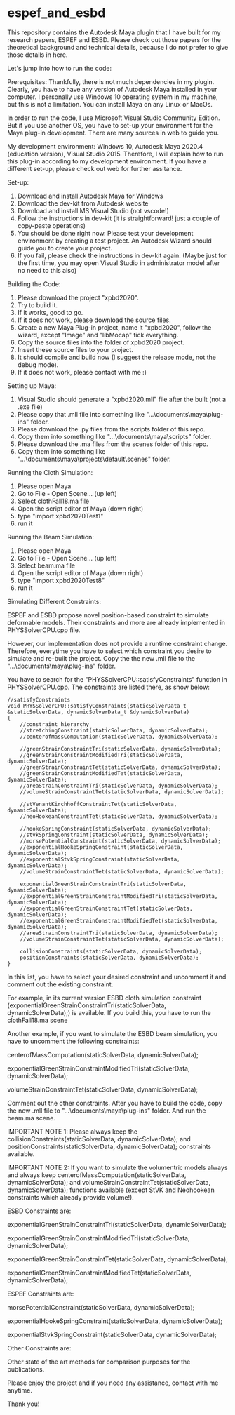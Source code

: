 # espef_and_esbd
This repository contains the Autodesk Maya plugin that I have built for my research papers, ESPEF and ESBD. Please check out those papers for the theoretical background and technical details, because I do not prefer to give those details in here.

Let's jump into how to run the code:

Prerequisites:
Thankfully, there is not much dependencies in my plugin. Clearly, you have to have any version of Autodesk Maya installed in your computer. I personally use Windows 10 operating system in my machine, but this is not a limitation. You can install Maya on any Linux or MacOs.

In order to run the code, I use Microsoft Visual Studio Community Edition. But if you use another OS, you have to set-up your environment for the Maya plug-in development. There are many sources in web to guide you.

My development environment: Windows 10, Autodesk Maya 2020.4 (education version), Visual Studio 2015. Therefore, I will explain how to run this plug-in according to my development environment. If you have a different set-up, please check out web for further assitance.

Set-up:
1) Download and install Autodesk Maya for Windows
2) Download the dev-kit from Autodesk website
3) Download and install MS Visual Studio (not vscode!)
4) Follow the instructions in dev-kit (it is straightforward! just a couple of copy-paste operations)
5) You should be done right now. Please test your development environment by creating a test project. An Autodesk Wizard should guide you to create your project.
6) If you fail, please check the instructions in dev-kit again. (Maybe just for the first time, you may open Visual Studio in administrator mode! after no need to this also)

Building the Code:
1) Please download the project "xpbd2020".
2) Try to build it.
3) If it works, good to go.
4) If it does not work, please download the source files.
5) Create a new Maya Plug-in project, name it "xpbd2020", follow the wizard, except "Image" and "libMocap" tick everything.
6) Copy the source files into the folder of xpbd2020 project.
7) Insert these source files to your project.
8) It should compile and build now (I suggest the release mode, not the debug mode).
9) If it does not work, please contact with me :)

Setting up Maya:
1) Visual Studio should generate a "xpbd2020.mll" file after the built (not a .exe file)
2) Please copy that .mll file into something like "...\documents\maya\plug-ins" folder.
3) Please download the .py files from the scripts folder of this repo.
4) Copy them into something like "...\documents\maya\scripts" folder.
5) Please download the .ma files from the scenes folder of this repo.
6) Copy them into something like "...\documents\maya\projects\default\scenes" folder.

Running the Cloth Simulation:
1) Please open Maya
2) Go to File - Open Scene... (up left)
3) Select clothFall18.ma file
4) Open the script editor of Maya (down right)
5) type "import xpbd2020Test1"
6) run it

Running the Beam Simulation:
1) Please open Maya
2) Go to File - Open Scene... (up left)
3) Select beam.ma file
4) Open the script editor of Maya (down right)
5) type "import xpbd2020Test8"
6) run it

Simulating Different Constraints:

ESPEF and ESBD propose novel position-based constraint to simulate deformable models. Their constraints and more are already implemented in PHYSSolverCPU.cpp file. 

However, our implementation does not provide a runtime constraint change. Therefore, everytime you have to select which constraint you desire to simulate and re-built the project. Copy the the new .mll file to the "...\documents\maya\plug-ins" folder.

You have to search for the "PHYSSolverCPU::satisfyConstraints" function in PHYSSolverCPU.cpp. The constraints are listed there, as show below:


	//satisfyConstraints
	void PHYSSolverCPU::satisfyConstraints(staticSolverData_t &staticSolverData, dynamicSolverData_t &dynamicSolverData)
	{	
	 	//constraint hierarchy 
		//stretchingConstraint(staticSolverData, dynamicSolverData);
		//centerofMassComputation(staticSolverData, dynamicSolverData);
	
		//greenStrainConstraintTri(staticSolverData, dynamicSolverData);
		//greenStrainConstraintModifiedTri(staticSolverData, dynamicSolverData);
		//greenStrainConstraintTet(staticSolverData, dynamicSolverData);
		//greenStrainConstraintModifiedTet(staticSolverData, dynamicSolverData);
		//areaStrainConstraintTri(staticSolverData, dynamicSolverData);
		//volumeStrainConstraintTet(staticSolverData, dynamicSolverData);
	
		//stVenantKirchhoffConstraintTet(staticSolverData, dynamicSolverData);
		//neoHookeanConstraintTet(staticSolverData, dynamicSolverData);
	
		//hookeSpringConstraint(staticSolverData, dynamicSolverData);
		//stvkSpringConstraint(staticSolverData, dynamicSolverData);
		//morsePotentialConstraint(staticSolverData, dynamicSolverData);
		//exponentialHookeSpringConstraint(staticSolverData, dynamicSolverData);
		//exponentialStvkSpringConstraint(staticSolverData, dynamicSolverData);
		//volumeStrainConstraintTet(staticSolverData, dynamicSolverData);
	
		exponentialGreenStrainConstraintTri(staticSolverData, dynamicSolverData);
		//exponentialGreenStrainConstraintModifiedTri(staticSolverData, dynamicSolverData);
		//exponentialGreenStrainConstraintTet(staticSolverData, dynamicSolverData);
		//exponentialGreenStrainConstraintModifiedTet(staticSolverData, dynamicSolverData);
		//areaStrainConstraintTri(staticSolverData, dynamicSolverData);
		//volumeStrainConstraintTet(staticSolverData, dynamicSolverData);
		
		collisionConstraints(staticSolverData, dynamicSolverData);
		positionConstraints(staticSolverData, dynamicSolverData); 
	}

In this list, you have to select your desired constraint and uncomment it and comment out the existing constraint.

For example, in its current version ESBD cloth simulation constraint (exponentialGreenStrainConstraintTri(staticSolverData, dynamicSolverData);) is available. If you build this, you have to run the clothFall18.ma scene

Another example, if you want to simulate the ESBD beam simulation, you have to uncomment the following constraints:

centerofMassComputation(staticSolverData, dynamicSolverData);

exponentialGreenStrainConstraintModifiedTri(staticSolverData, dynamicSolverData);

volumeStrainConstraintTet(staticSolverData, dynamicSolverData);

Comment out the other constraints. After you have to build the code, copy the new .mll file to "...\documents\maya\plug-ins" folder. And run the beam.ma scene.

IMPORTANT NOTE 1: Please always keep the collisionConstraints(staticSolverData, dynamicSolverData); and positionConstraints(staticSolverData, dynamicSolverData); constraints available.

IMPORTANT NOTE 2: If you want to simulate the volumentric models always and always keep centerofMassComputation(staticSolverData, dynamicSolverData); and volumeStrainConstraintTet(staticSolverData, dynamicSolverData); functions available (except StVK and Neohookean constraints which already provide volume!).

ESBD Constraints are:

exponentialGreenStrainConstraintTri(staticSolverData, dynamicSolverData);

exponentialGreenStrainConstraintModifiedTri(staticSolverData, dynamicSolverData);

exponentialGreenStrainConstraintTet(staticSolverData, dynamicSolverData);

exponentialGreenStrainConstraintModifiedTet(staticSolverData, dynamicSolverData);

ESPEF Constraints are:

morsePotentialConstraint(staticSolverData, dynamicSolverData);

exponentialHookeSpringConstraint(staticSolverData, dynamicSolverData);

exponentialStvkSpringConstraint(staticSolverData, dynamicSolverData);

Other Constraints are:

Other state of the art methods for comparison purposes for the publications.

Please enjoy the project and if you need any assistance, contact with me anytime.

Thank you!
